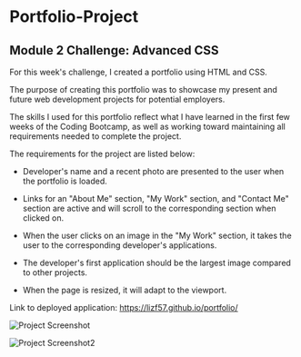# Portfolio-Project

<h2>Module 2 Challenge: Advanced CSS</h2>

For this week's challenge, I created a portfolio using HTML and CSS. 

The purpose of creating this portfolio was to showcase my present and future web development projects for potential employers. 

The skills I used for this portfolio reflect what I have learned in the first few weeks of the Coding Bootcamp, as well as working toward maintaining all requirements needed to complete the project. 

The requirements for the project are listed below:

- Developer's name and a recent photo are presented to the user when the portfolio is loaded. 

- Links for an "About Me" section, "My Work" section, and "Contact Me" section are active and will scroll to the corresponding section when clicked on. 

- When the user clicks on an image in the "My Work" section, it takes the user to the corresponding developer's applications.

- The developer's first application should be the largest image compared to other projects. 

- When the page is resized, it will adapt to the viewport. 



Link to deployed application: 
https://lizf57.github.io/portfolio/ 


![Project Screenshot](/portfolio1.png)

![Project Screenshot2](/portfolio2.png)
